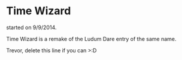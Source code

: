 Time Wizard
===========
started on 9/9/2014.

Time Wizard is a remake of the Ludum Dare entry of the same name.

Trevor, delete this line if you can >:D
